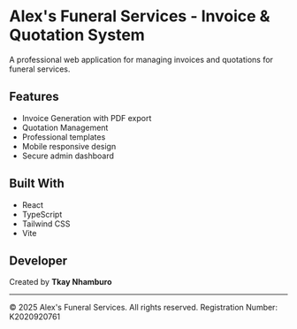 
# Alex's Funeral Services - Invoice & Quotation System

A professional web application for managing invoices and quotations for funeral services.

## Features

- Invoice Generation with PDF export
- Quotation Management
- Professional templates
- Mobile responsive design
- Secure admin dashboard

## Built With

- React
- TypeScript
- Tailwind CSS
- Vite

## Developer

Created by **Tkay Nhamburo**

---

© 2025 Alex's Funeral Services. All rights reserved.
Registration Number: K2020920761
